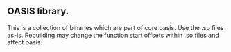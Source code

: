 ## OASIS library.
This is a collection of binaries which are part of core oasis. Use the .so files as-is. Rebuilding may change the function start offsets within .so files and affect oasis.